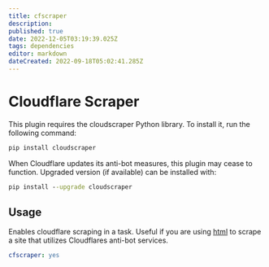 ```yaml
---
title: cfscraper
description: 
published: true
date: 2022-12-05T03:19:39.025Z
tags: dependencies
editor: markdown
dateCreated: 2022-09-18T05:02:41.285Z
---
```


# Cloudflare Scraper

This plugin requires the cloudscraper Python library. To install it, run the following command:

```cmd
pip install cloudscraper
```

When Cloudflare updates its anti-bot measures, this plugin may cease to function. Upgraded version (if available) can be installed with:

```cmd
pip install --upgrade cloudscraper
```

## Usage

Enables cloudflare scraping in a task. Useful if you are using [html](/Plugins/html) to scrape a site that utilizes Cloudflares anti-bot services.

```yaml
cfscraper: yes
```
